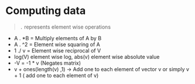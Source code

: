 # Computing data

> `.` represents element wise operations
* A . *B = Multiply elements of A by B
* A . ^2 = Element wise squaring of A
* 1 ./ v = Element wise reciprocal of V
* log(V) element wise log, abs(v) element wise absolute value
* -V  = -1 * v (Negates matrix)
* v + ones(length(v) ,1) -> Add one to each element of vector v or simply v + 1 ( add one to each element of v)
